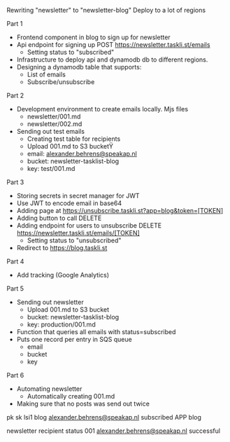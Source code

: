 Rewriting "newsletter" to "newsletter-blog"
Deploy to a lot of regions

Part 1
- Frontend component in blog to sign up for newsletter
- Api endpoint for signing up POST https://newsletter.taskli.st/emails
  - Setting status to "subscribed"
- Infrastructure to deploy api and dynamodb db to different regions.
- Designing a dynamodb table that supports:
  - List of emails
  - Subscribe/unsubscribe

Part 2
- Development environment to create emails locally. Mjs files
  - newsletter/001.md
  - newsletter/002.md
- Sending out test emails
  - Creating test table for recipients
  - Upload 001.md to S3 bucketŸ
  - email: alexander.behrens@speakap.nl
  - bucket: newsletter-tasklist-blog
  - key: test/001.md

Part 3
- Storing secrets in secret manager for JWT
- Use JWT to encode email in base64
- Adding page at https://unsubscribe.taskli.st?app=blog&token=[TOKEN]
- Adding button to call DELETE
- Adding endpoint for users to unsubscribe DELETE https://newsletter.taskli.st/emails/[TOKEN]
  - Setting status to "unsubscribed"
- Redirect to https://blog.taskli.st

Part 4
- Add tracking (Google Analytics)

Part 5
- Sending out newsletter
  - Upload 001.md to S3 bucket
  - bucket: newsletter-tasklist-blog
  - key: production/001.md
- Function that queries all emails with status=subscribed
- Puts one record per entry in SQS queue
  - email
  - bucket
  - key

Part 6
- Automating newsletter
  - Automatically creating 001.md
- Making sure that no posts was send out twice


pk                sk                              lsi1
blog              alexander.behrens@speakap.nl    subscribed
APP               blog

newsletter    recipient                     status
001           alexander.behrens@speakap.nl  successful
